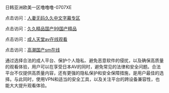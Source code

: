 日韩亚洲欧美一区噜噜噜-0707XE

点击访问：<a href="https://bsdf-5f5.pages.dev/">人妻无码久久中文字幕专区</a>

点击访问：<a href="https://tfda.pages.dev/">久久精品国产99国产精品</a>

点击访问：<a href="https://gsd-agv.pages.dev/">成人天堂av在线观看</a>

点击访问：<a href="https://gda-c7m.pages.dev/">高潮国产sm在线</a>

通过选择合法的成人平台、保护个人隐私、避免恶意软件的侵扰，以及确保高质量的观看体验，用户可以在享受日本AV的同时，避免常见的法律和安全问题。合法平台不仅提供高质量内容，还有更强的隐私保护和安全保障措施，是用户最佳的选择。与此同时，使用VPN和适当的安全工具，以及关注平台的跨设备兼容性，也能大大提升观看体验。

<span style="display:none;">(https://github.com/zxc20250707/zxc10 ）</span>
